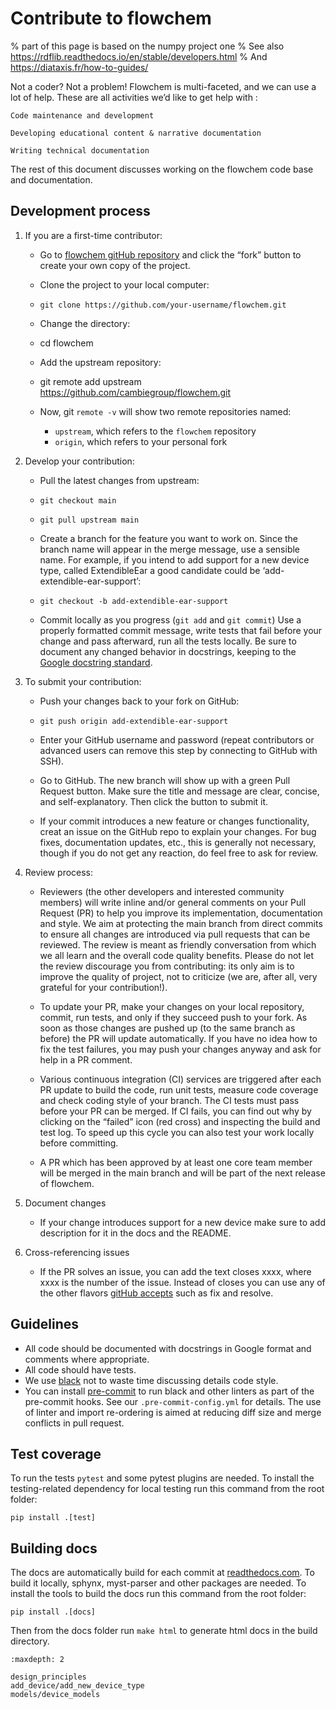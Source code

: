 # Contribute to flowchem
% part of this page is based on the numpy project one
% See also https://rdflib.readthedocs.io/en/stable/developers.html
% And https://diataxis.fr/how-to-guides/

Not a coder? Not a problem! Flowchem is multi-faceted, and we can use a lot of help.
These are all activities we’d like to get help with :

    Code maintenance and development

    Developing educational content & narrative documentation

    Writing technical documentation

The rest of this document discusses working on the flowchem code base and documentation.

## Development process
1. If you are a first-time contributor:

   * Go to [flowchem gitHub repository](https://github.com/cambiegroup/flowchem) and click the “fork” button to create your own copy of the project.

   * Clone the project to your local computer:

   * `git clone https://github.com/your-username/flowchem.git`

   * Change the directory:

   * cd flowchem

   * Add the upstream repository:

   * git remote add upstream https://github.com/cambiegroup/flowchem.git

   * Now, git `remote -v` will show two remote repositories named:
     * `upstream`, which refers to the `flowchem` repository
     * `origin`, which refers to your personal fork

2. Develop your contribution:

   * Pull the latest changes from upstream:

   * `git checkout main`
   * `git pull upstream main`

   * Create a branch for the feature you want to work on. Since the branch name will appear in the merge message, use a sensible name. For example, if you intend to add support for a new device type, called ExtendibleEar a good candidate could be ‘add-extendible-ear-support’:

   * `git checkout -b add-extendible-ear-support`

   * Commit locally as you progress (`git add` and `git commit`) Use a properly formatted commit message, write tests that fail before your change and pass afterward, run all the tests locally. Be sure to document any changed behavior in docstrings, keeping to the [Google docstring standard](https://sphinxcontrib-napoleon.readthedocs.io/en/latest/example_google.html).

3. To submit your contribution:

   * Push your changes back to your fork on GitHub:

   * `git push origin add-extendible-ear-support`

   * Enter your GitHub username and password (repeat contributors or advanced users can remove this step by connecting to GitHub with SSH).

   * Go to GitHub. The new branch will show up with a green Pull Request button. Make sure the title and message are clear, concise, and self-explanatory. Then click the button to submit it.

   * If your commit introduces a new feature or changes functionality, creat an issue on the GitHub repo to explain your changes. For bug fixes, documentation updates, etc., this is generally not necessary, though if you do not get any reaction, do feel free to ask for review.

4. Review process:

   * Reviewers (the other developers and interested community members) will write inline and/or general comments on your Pull Request (PR) to help you improve its implementation, documentation and style. We aim at protecting the main branch from direct commits to ensure all changes are introduced via pull requests that can be reviewed. The review is meant as friendly conversation from which we all learn and the overall code quality benefits. Please do not let the review discourage you from contributing: its only aim is to improve the quality of project, not to criticize (we are, after all, very grateful for your contribution!).

   * To update your PR, make your changes on your local repository, commit, run tests, and only if they succeed push to your fork. As soon as those changes are pushed up (to the same branch as before) the PR will update automatically. If you have no idea how to fix the test failures, you may push your changes anyway and ask for help in a PR comment.

   * Various continuous integration (CI) services are triggered after each PR update to build the code, run unit tests, measure code coverage and check coding style of your branch. The CI tests must pass before your PR can be merged. If CI fails, you can find out why by clicking on the “failed” icon (red cross) and inspecting the build and test log. To speed up this cycle you can also test your work locally before committing.

   * A PR which has been approved by at least one core team member will be merged in the main branch and will be part of the next release of flowchem.

5. Document changes

   * If your change introduces support for a new device make sure to add description for it in the docs and the README.

6. Cross-referencing issues

   * If the PR solves an issue, you can add the text closes xxxx, where xxxx is the number of the issue. Instead of closes you can use any of the other flavors [gitHub accepts](https://help.github.com/en/articles/closing-issues-using-keywords) such as fix and resolve.

## Guidelines

* All code should be documented with docstrings in Google format and comments where appropriate.
* All code should have tests.
* We use [black](https://github.com/psf/black) not to waste time discussing details code style.
* You can install [pre-commit](https://pre-commit.com/) to run black and other linters as part of the pre-commit hooks. See our `.pre-commit-config.yml` for details. The use of linter and import re-ordering is aimed at reducing diff size and merge conflicts in pull request.

## Test coverage
To run the tests `pytest` and some pytest plugins are needed. To install the testing-related dependency for local testing run this command from the root folder:
```shell
pip install .[test]
```

## Building docs
The docs are automatically build for each commit at [readthedocs.com](https://readthedocs.org/projects/flowchem/).
To build it locally, sphynx, myst-parser and other packages are needed. To install the tools to build the docs run this command from the root folder:
```shell
pip install .[docs]
```

Then from the docs folder run `make html` to generate html docs in the build directory.


```{toctree}
:maxdepth: 2

design_principles
add_device/add_new_device_type
models/device_models

```
